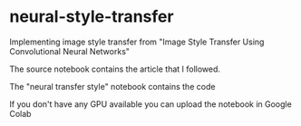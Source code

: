 # neural-style-transfer

Implementing image style transfer from "Image Style Transfer Using Convolutional Neural Networks"

The source notebook contains the article that I followed.

The "neural transfer style" notebook contains the code

If you don't have any GPU available you can upload the notebook in Google Colab

